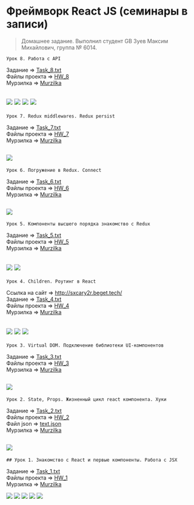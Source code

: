 # Фреймворк React JS (семинары в записи)

> Домашнее задание. Выполнил студент GB Зуев Максим Михайлович, группа № 6014.
```
Урок 8. Работа с API
```
Задание => [Task_8.txt](./Tasks/task_8.txt)  
Файлы проекта => [HW_8](./HW_8/)    
Мурзилка => [Murzilka](./murzilka.txt)  

![](./Screens/8-1.png)
![](./Screens/8-2.png)
![](./Screens/8-3.png)
![](./Screens/8-4.png)
---
```
Урок 7. Redux middlewares. Redux persist
```
Задание => [Task_7.txt](./Tasks/task_7.txt)  
Файлы проекта => [HW_7](./HW_7/)    
Мурзилка => [Murzilka](./murzilka.txt)  

![](./Screens/7-1.png)
---
```
Урок 6. Погружение в Redux. Connect
```
Задание => [Task_6.txt](./Tasks/task_6.txt)  
Файлы проекта => [HW_6](./HW_6/)    
Мурзилка => [Murzilka](./murzilka.txt)  

![](./Screens/6-1.png)
---
```
Урок 5. Компоненты высшего порядка знакомство с Redux
```
Задание => [Task_5.txt](./Tasks/task_5.txt)  
Файлы проекта => [HW_5](./HW_5/)    
Мурзилка => [Murzilka](./murzilka.txt)  

![](./Screens/5-1.png)
![](./Screens/5-2.png)
---
```
Урок 4. Children. Роутинг в React
```
Ссылка на сайт => http://sxcary2r.beget.tech/  
Задание => [Task_4.txt](./Tasks/task_4.txt)  
Файлы проекта => [HW_4](./HW_4/)    
Мурзилка => [Murzilka](./murzilka.txt)  

![](./Screens/4_1.png)
![](./Screens/4_2.png)
![](./Screens/4_3.png)
---
```
Урок 3. Virtual DOM. Подключение библиотеки UI-компонентов
```
Задание => [Task_3.txt](./Tasks/task_3.txt)  
Файлы проекта => [HW_3](./HW_3/)    
Мурзилка => [Murzilka](./murzilka.txt)  

![](./Screens/7.png)
---
```
Урок 2. State, Props. Жизненный цикл react компонента. Хуки
```
Задание => [Task_2.txt](./Tasks/task_2.txt)  
Файлы проекта => [HW_2](./Project/gbzuevmm/)    
Файл json => [text.json](./Project/gbzuevmm/src/components/text.json)  
Мурзилка => [Murzilka](./murzilka.txt)  

![](./Screens/6.png)
---
```
## Урок 1. Знакомство с React и первые компоненты. Работа с JSX
```
Задание => [Task_1.txt](./Tasks/task_1.txt)  
Файлы проекта => [HW_1](./HW_1/Project/gbzuevmm/)    
Мурзилка => [Murzilka](./murzilka.txt)  

![](./Screens/1.png)
![](./Screens/2.png)
![](./Screens/3.png)
![](./Screens/4.png)
![](./Screens/5.png)